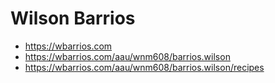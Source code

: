 # Wilson Barrios

- https://wbarrios.com
- https://wbarrios.com/aau/wnm608/barrios.wilson
- https://wbarrios.com/aau/wnm608/barrios.wilson/recipes
